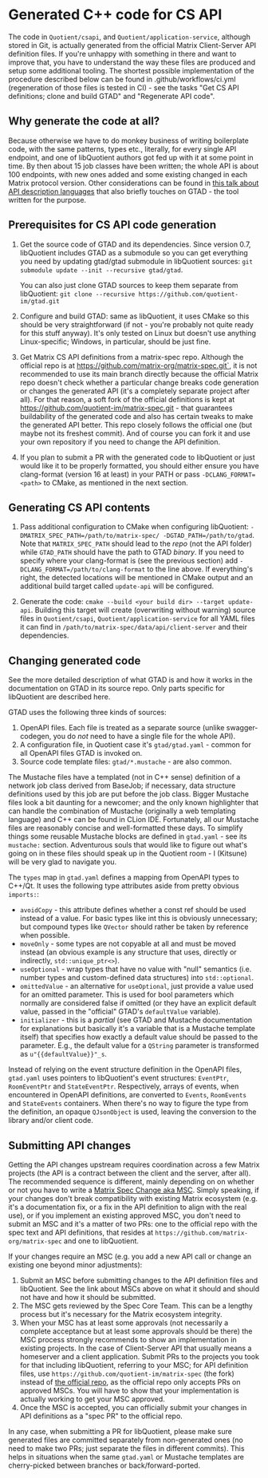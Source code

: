 # Generated C++ code for CS API

The code in `Quotient/csapi`, and `Quotient/application-service`, although stored in Git, is
actually generated from the official Matrix Client-Server API definition files. If you're unhappy
with something in there and want to improve that, you have to understand the way these files are
produced and setup some additional tooling. The shortest possible implementation of the procedure
described below can be found in .github/workflows/ci.yml (regeneration of those files is tested
in CI) - see the tasks "Get CS API definitions; clone and build GTAD" and "Regenerate API code".

## Why generate the code at all?

Because otherwise we have to do monkey business of writing boilerplate code,
with the same patterns, types etc., literally, for every single API endpoint,
and one of libQuotient authors got fed up with it at some point in time.
By then about 15 job classes have been written; the whole API is about 100
endpoints, with new ones added and some existing changed in each Matrix protocol
version. Other considerations can be found in
[this talk about API description languages](https://youtu.be/W5TmRozH-rg)
that also briefly touches on GTAD - the tool written for the purpose.

## Prerequisites for CS API code generation

1. Get the source code of GTAD and its dependencies. Since version 0.7,
   libQuotient includes GTAD as a submodule so you can get everything you need
   by updating gtad/gtad submodule in libQuotient sources:
   `git submodule update --init --recursive gtad/gtad`.

   You can also just clone GTAD sources to keep them separate from libQuotient:
   `git clone --recursive https://github.com/quotient-im/gtad.git`

2. Configure and build GTAD: same as libQuotient, it uses CMake so this should be very
   straightforward (if not - you're probably not quite ready for this stuff anyway). It's only
   tested on Linux but doesn't use anything Linux-specific; Windows, in particular, should be
   just fine.

3. Get Matrix CS API definitions from a matrix-spec repo. Although the official repo is at
   https://github.com/matrix-org/matrix-spec.git`, it is not recommended to use its main branch
   directly because the official Matrix repo doesn't check whether a particular change breaks code
   generation or changes the generated API (it's a completely separate project after all). For that
   reason, a soft fork of the official definitions is kept at
   https://github.com/quotient-im/matrix-spec.git - that guarantees buildability of the generated
   code and also has certain tweaks to make the generated API better. This repo closely follows
   the official one (but maybe not its freshest commit). And of course you can fork it and use your
   own repository if you need to change the API definition.

4. If you plan to submit a PR with the generated code to libQuotient or just would like it to be
   properly formatted, you should either ensure you have clang-format (version 16 at least) in your
   PATH or pass `-DCLANG_FORMAT=<path>` to CMake, as mentioned in the next section.

## Generating CS API contents

1. Pass additional configuration to CMake when configuring libQuotient:
   `-DMATRIX_SPEC_PATH=/path/to/matrix-spec/ -DGTAD_PATH=/path/to/gtad`.
   Note that `MATRIX_SPEC_PATH` should lead to the _repo_ (not the API folder)
   while `GTAD_PATH` should have the path to GTAD _binary_. If you need
   to specify where your clang-format is (see the previous section) add
   `-DCLANG_FORMAT=/path/to/clang-format` to the line above. If everything's
   right, the detected locations will be mentioned in CMake output and
   an additional build target called `update-api` will be configured.

2. Generate the code: `cmake --build <your build dir> --target update-api`. Building this target
   will create (overwriting without warning) source files in `Quotient/csapi`,
   `Quotient/application-service` for all YAML files it can find in
   `/path/to/matrix-spec/data/api/client-server` and their dependencies.

## Changing generated code

See the more detailed description of what GTAD is and how it works in
the documentation on GTAD in its source repo. Only parts specific for
libQuotient are described here.

GTAD uses the following three kinds of sources:
1. OpenAPI files. Each file is treated as a separate source (unlike
   swagger-codegen, you do _not_ need to have a single file for the whole API).
2. A configuration file, in Quotient case it's `gtad/gtad.yaml` - common for
   all OpenAPI files GTAD is invoked on.
3. Source code template files: `gtad/*.mustache` - are also common.

The Mustache files have a templated (not in C++ sense) definition of a network
job class derived from BaseJob; if necessary, data structure definitions used
by this job are put before the job class. Bigger Mustache files look a bit
daunting for a newcomer; and the only known highlighter that can handle
the combination of Mustache (originally a web templating language) and C++ can
be found in CLion IDE. Fortunately, all our Mustache files are reasonably
concise and well-formatted these days.
To simplify things some reusable Mustache blocks are defined in `gtad.yaml` -
see its `mustache:` section. Adventurous souls that would like to figure out
what's going on in these files should speak up in the Quotient room -
I (Kitsune) will be very glad to navigate you.

The `types` map in `gtad.yaml` defines a mapping from OpenAPI types to C++/Qt.
It uses the following type attributes aside from pretty obvious `imports:`:
* `avoidCopy` - this attribute defines whether a const ref should be used
  instead of a value. For basic types like int this is obviously unnecessary;
  but compound types like `QVector` should rather be taken by reference when
  possible.
* `moveOnly` - some types are not copyable at all and must be moved instead
  (an obvious example is any structure that uses, directly or indirectly,
  `std::unique_ptr<>`).
* `useOptional` - wrap types that have no value with "null" semantics (i.e. number types and
  custom-defined data structures) into `std::optional`.
* `omittedValue` - an alternative for `useOptional`, just provide a value used
  for an omitted parameter. This is used for bool parameters which normally are
  considered false if omitted (or they have an explicit default value, passed
  in the "official" GTAD's `defaultValue` variable).
* `initializer` - this is a _partial_ (see GTAD and Mustache documentation for
  explanations but basically it's a variable that is a Mustache template itself)
  that specifies how exactly a default value should be passed to the parameter.
  E.g., the default value for a `QString` parameter is transformed as `u"{{defaultValue}}"_s`.

Instead of relying on the event structure definition in the OpenAPI files,
`gtad.yaml` uses pointers to libQuotient's event structures: `EventPtr`,
`RoomEventPtr` and `StateEventPtr`. Respectively, arrays of events, when
encountered in OpenAPI definitions, are converted to `Events`, `RoomEvents`
and `StateEvents` containers. When there's no way to figure the type from
the definition, an opaque `QJsonObject` is used, leaving the conversion
to the library and/or client code.

## Submitting API changes

Getting the API changes upstream requires coordination across a few Matrix
projects (the API is a contract between the client and the server, after all).
The recommended sequence is different, mainly depending on on whether or not
you have to write a
[Matrix Spec Change aka MSC](https://matrix.org/docs/spec/proposals). Simply
speaking, if your changes don't break compatibility with existing Matrix
ecosystem (e.g. it's a documentation fix, or a fix in the API definition
to align with the real use), or if you implement an existing approved MSC,
you don't need to submit an MSC and it's a matter of two PRs: one to
the official repo with the spec text and API definitions, that resides at
`https://github.com/matrix-org/matrix-spec` and one to libQuotient.

If your changes require an MSC (e.g. you add a new API call or change
an existing one beyond minor adjustments):

1. Submit an MSC before submitting changes to the API definition files and
   libQuotient. See the link about MSCs above on what it should and should not
   have and how it should be submitted.
2. The MSC gets reviewed by the Spec Core Team. This can be a lengthy process
   but it's necessary for the Matrix ecosystem integrity.
3. When your MSC has at least some approvals (not necessarily a complete
   acceptance but at least some approvals should be there) the MSC process
   strongly recommends to show an implementation in existing projects. In
   the case of Client-Server API that usually means a homeserver and a client
   application. Submit PRs to the projects you took for that including
   libQuotient, referring to your MSC; for API definition files, use
   `https://github.com/quotient-im/matrix-spec` (the fork) instead of
   [the official repo](`https://github.com/matrix-org/matrix-spec`), as
   the official repo only accepts PRs on approved MSCs. You will have to show
   that your implementation is actually working to get your MSC approved.
4. Once the MSC is accepted, you can officially submit your changes in API
   definitions as a "spec PR" to the official repo.

In any case, when submitting a PR for libQuotient, please make sure generated files are committed
separately from non-generated ones (no need to make two PRs; just separate the files in different
commits). This helps in situations when the same `gtad.yaml` or Mustache templates are
cherry-picked between branches or back/forward-ported.
